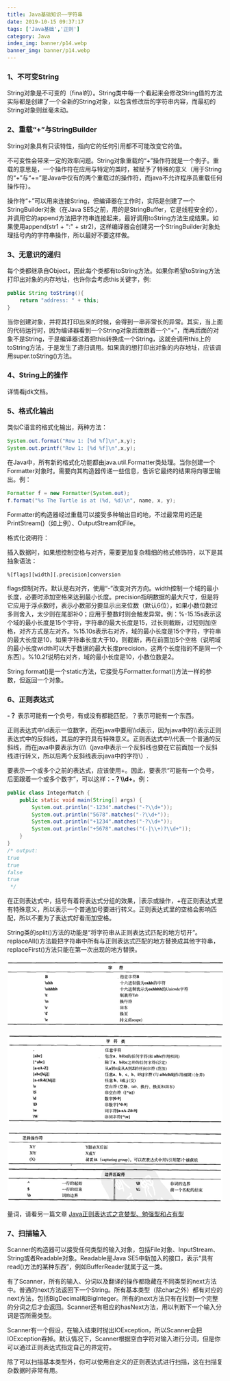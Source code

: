 ```yaml
---
title: Java基础知识——字符串
date: 2019-10-15 09:37:17
tags: ['Java基础','正则']
category: Java
index_img: banner/p14.webp
banner_img: banner/p14.webp
---
```


### 1、不可变String

String对象是不可变的（final的）。String类中每一个看起来会修改String值的方法实际都是创建了一个全新的String对象，以包含修改后的字符串内容，而最初的String对象则丝毫未动。

### 2、重载“+”与StringBuilder

String对象具有只读特性，指向它的任何引用都不可能改变它的值。

不可变性会带来一定的效率问题。String对象重载的“+”操作符就是一个例子。重载的意思是，一个操作符在应用与特定的类时，被赋予了特殊的意义（用于String的“+”与“+=”是Java中仅有的两个重载过的操作符，而java不允许程序员重载任何操作符）。

<!--more-->

操作符“+”可以用来连接String，但编译器在工作时，实际是创建了一个StringBuilder对象（在Java SE5之前，用的是StringBuffer，它是线程安全的），并调用它的append方法把字符串连接起来，最好调用toString方法生成结果。如果使用append(str1 + ":" + str2)，这样编译器会创建另一个StringBuilder对象处理括号内的字符串操作，所以最好不要这样做。

### 3、无意识的递归

每个类都继承自Object，因此每个类都有toString方法。如果你希望toString方法打印出对象的内存地址，也许你会考虑this关键字，例:

```java
public String toString(){
	return "address: " + this;
}
```

当你创建对象，并将其打印出来的时候，会得到一串非常长的异常。其实，当上面的代码运行时，因为编译器看到一个String对象后面跟着一个“+”，而再后面的对象不是String，于是编译器试着把this转换成一个String，这就会调用this上的toString方法，于是发生了递归调用。如果真的想打印出对象的内存地址，应该调用super.toString()方法。

### 4、String上的操作

详情看jdk文档。

### 5、格式化输出

类似C语言的格式化输出，两种方法：

```java
System.out.format("Row 1: [%d %f]\n",x,y);
System.out.printf("Row 1: [%d %f]\n",x,y);
```

在Java中，所有新的格式化功能都由java.util.Formatter类处理。当你创建一个Formatter对象时。需要向其构造器传递一些信息，告诉它最终的结果将向哪里输出。例：

```java
Formatter f = new Formatter(System.out);
f.format("%s The Turtle is at (%d, %d)\n", name, x, y);
```

Formatter的构造器经过重载可以接受多种输出目的地，不过最常用的还是PrintStream()（如上例）、OutputStream和File。

格式化说明符：

插入数据时，如果想控制空格与对齐，需要更加复杂精细的格式修饰符，以下是其抽象语法：

```
%[flags][width][.precision]conversion
```

flags控制对齐。默认是右对齐，使用“-”改变对齐方向。width控制一个域的最小长度，必要时添加空格来达到最小长度。precision指明数据的最大尺寸，但是将它应用于浮点数时，表示小数部分要显示出来位数（默认6位），如果小数位数过多则舍入，太少则在尾部补0；应用于整数时则会触发异常。例：%-15.15s表示这个域的最小长度是15个字符，字符串的最大长度是15，过长则截断，过短则加空格，对齐方式是左对齐。%15.10s表示右对齐，域的最小长度是15个字符，字符串的最大长度是10，如果字符串长度大于10，则截断，再在前面加5个空格（说明域的最小长度width可以大于数据的最大长度precision，这两个长度指的不是同一个东西）。%10.2f说明右对齐，域的最小长度是10，小数位数是2。

String.format()是一个static方法，它接受与Formatter.format()方法一样的参数，但返回一个对象。

### 6、正则表达式

**-？** 表示可能有一个负号，有或没有都能匹配，？表示可能有一个东西。

正则表达式中\d表示一位数字，而在java中要用\\\d表示，因为java中的\\\表示正则表达式中的反斜线，其后的字符具有特殊意义。正则表达式中\\\代表一个普通的反斜线，而在java中要表示为\\\\\\\（java中表示一个反斜线也要在它前面加一个反斜线进行转义，所以后两个反斜线表示java中的字符\）.

要表示一个或多个之前的表达式，应该使用+。因此，要表示“可能有一个负号，后面跟着一个或多个数字”，可以这样：**-？\\\d+**。例：

```java
public class IntegerMatch {
    public static void main(String[] args) {
        System.out.println("-1234".matches("-?\\d+"));
        System.out.println("5678".matches("-?\\d+"));
        System.out.println("+1234".matches("-?\\d+"));
        System.out.println("+5678".matches("(-|\\+)?\\d+"));
    }
}
/* output:
true
true
false
true
 */
```

在正则表达式中，括号有着将表达式分组的效果，|表示或操作，+在正则表达式里有特殊意义，所以表示一个普通加号要进行转义。正则表达式里的空格会影响匹配，所以不要为了表达式好看而加空格。

String类的split()方法的功能是“将字符串从正则表达式匹配的地方切开”。replaceAll()方法能把字符串中所有与正则表达式匹配的地方替换成其他字符串，replaceFirst()方法只能在第一次出现的地方替换。

![](./Java基础知识——字符串/1.png)

![](./Java基础知识——字符串/2.png)

![](./Java基础知识——字符串/3.png)

量词，请看另一篇文章   [Java正则表达式之贪婪型、勉强型和占有型](/2019/10/15/Java正则表达式之贪婪型、勉强型和占有型/)

### 7、扫描输入

Scanner的构造器可以接受任何类型的输入对象，包括File对象、InputStream、String或者Readable对象。Readable是Java SE5中新加入的接口，表示“具有read()方法的某种东西”，例如BufferReader就属于这一类。

有了Scanner，所有的输入、分词以及翻译的操作都隐藏在不同类型的next方法中。普通的next方法返回下一个String。所有基本类型（除char之外）都有对应的next方法，包括BigDecimal和BigInteger。所有的next方法只有在找到一个完整的分词之后才会返回。Scanner还有相应的hasNext方法，用以判断下一个输入分词是否所需类型。

Scanner有一个假设，在输入结束时抛出IOException，所以Scanner会把IOException吞掉。默认情况下，Scanner根据空白字符对输入进行分词，但是你可以通过正则表达式指定自己的界定符。

除了可以扫描基本类型外，你可以使用自定义的正则表达式进行扫描，这在扫描复杂数据时非常有用。